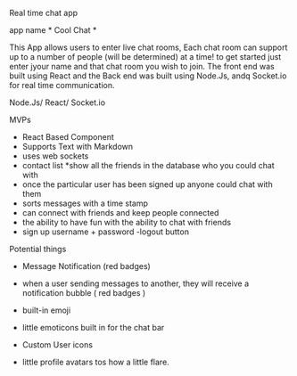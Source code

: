 Real time chat app

 app name * Cool Chat *

This App allows users to enter live chat rooms, Each chat room can support up to a number of people (will be determined) at a time! to get started just enter jyour name and that chat room you wish to join. The front end was built using React and the Back end 
was built using Node.Js, andq Socket.io for real time communication.

Node.Js/ React/ Socket.io



MVPs
- React Based Component
- Supports Text with Markdown 
- uses web sockets
- contact list
*show all the friends in the database who you could chat with
 - once the particular user has been signed up anyone could chat with them
 - sorts messages with a time stamp 
- can connect with friends and keep people connected
- the ability to have fun with the ability to chat with friends 
 - sign up username + password
 -logout button


Potential things
* Message Notification (red badges)
 - when a user sending messages to another, they will receive a notification bubble ( red badges )

* built-in emoji
- little emoticons built in for the chat bar

* Custom User icons
- little profile avatars tos how a little flare.
